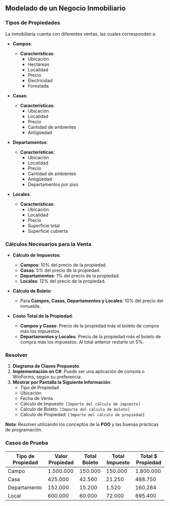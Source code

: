 ## Modelado de un Negocio Inmobiliario

### Tipos de Propiedades

La inmobiliaria cuenta con diferentes ventas, las cuales corresponden a:

- **Campos**:
  - **Características**:
    - Ubicación
    - Hectáreas
    - Localidad
    - Precio
    - Electricidad
    - Forestada

- **Casas**:
  - **Características**:
    - Ubicación
    - Localidad
    - Precio
    - Cantidad de ambientes
    - Antigüedad

- **Departamentos**:
  - **Características**:
    - Ubicación
    - Localidad
    - Precio
    - Cantidad de ambientes
    - Antigüedad
    - Departamentos por piso

- **Locales**:
  - **Características**:
    - Ubicación
    - Localidad
    - Precio
    - Superficie total
    - Superficie cubierta

### Cálculos Necesarios para la Venta

- **Cálculo de Impuestos**:
  - **Campos**: 10% del precio de la propiedad.
  - **Casas**: 5% del precio de la propiedad.
  - **Departamentos**: 1% del precio de la propiedad.
  - **Locales**: 12% del precio de la propiedad.

- **Cálculo de Boleto**:
  - Para **Campos, Casas, Departamentos y Locales**: 10% del precio del inmueble.

- **Costo Total de la Propiedad**:
  - **Campos y Casas**: Precio de la propiedad más el boleto de compra más los impuestos.
  - **Departamentos y Locales**: Precio de la propiedad más el boleto de compra más los impuestos. Al total anterior restarle un 5%.

### Resolver

1. **Diagrama de Clases Propuesto**.
2. **Implementación en C#**: Puede ser una aplicación de consola o WinForms, según su preferencia.
3. **Mostrar por Pantalla la Siguiente Información**:
   - Tipo de Propiedad
   - Ubicación
   - Fecha de Venta
   - Cálculo de Impuesto: `[Importe del cálculo de impuesto]`
   - Cálculo de Boleto: `[Importe del cálculo de boleto]`
   - Cálculo de Propiedad: `[Importe del cálculo de propiedad]`

**Nota**: Resolver utilizando los conceptos de la **POO** y las buenas prácticas de programación.

### Casos de Prueba

| Tipo de Propiedad | Valor Propiedad | Total Boleto | Total Impuesto | Total $ Propiedad |
|-------------------|-----------------|--------------|----------------|-------------------|
| Campo             | 1.500.000       | 150.000      | 150.000        | 1.800.000         |
| Casa              | 425.000         | 42.500       | 21.250         | 488.750           |
| Departamento      | 152.000         | 15.200       | 1.520          | 160.284           |
| Local             | 600.000         | 60.000       | 72.000         | 695.400           |

